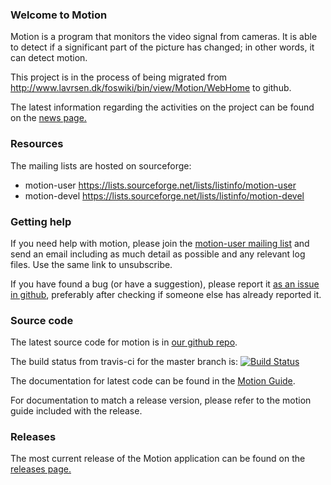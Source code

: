 ### Welcome to Motion

Motion is a program that monitors the video signal from cameras. It is able to detect if a significant part of the picture has changed; in other words, it can detect motion.

This project is in the process of being migrated from http://www.lavrsen.dk/foswiki/bin/view/Motion/WebHome to github.

The latest information regarding the activities on the project can be found on the [news page.](https://github.com/Motion-Project/motion/wiki/News) 

### Resources

The mailing lists are hosted on sourceforge:

* motion-user https://lists.sourceforge.net/lists/listinfo/motion-user
* motion-devel https://lists.sourceforge.net/lists/listinfo/motion-devel

### Getting help

If you need help with motion, please join the [motion-user mailing list](https://lists.sourceforge.net/lists/listinfo/motion-user) and send an email including as much detail as possible and any relevant log files.  Use the same link to unsubscribe.

If you have found a bug (or have a suggestion), please report it [as an issue in github](https://github.com/Motion-Project/motion/issues), preferably after checking if someone else has already reported it.

### Source code

The latest source code for motion is in [our github repo](https://github.com/Motion-Project/motion).

The build status from travis-ci for the master branch is: [![Build Status](https://travis-ci.org/Motion-Project/motion.svg?branch=master)](https://travis-ci.org/Motion-Project/motion)

The documentation for latest code can be found in the [Motion Guide](http://htmlpreview.github.com/?https://github.com/Motion-Project/motion/blob/master/motion_guide.html).

For documentation to match a release version, please refer to the motion guide included with the release.

### Releases

The most current release of the Motion application can be found on the [releases page.](https://github.com/Motion-Project/motion/releases) 

